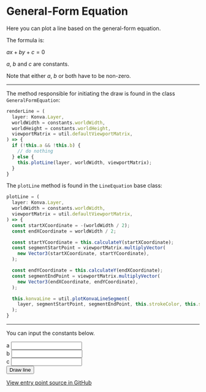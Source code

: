 # General-Form Equation

Here you can plot a line based on the general-form equation.

The formula is:

$ax + by + c = 0$

$a$, $b$ and $c$ are constants.

Note that either $a$, $b$ or both have to be non-zero.

<hr />

The method responsible for initiating the draw is found in the
class `GeneralFormEquation`:

```typescript
renderLine = (
  layer: Konva.Layer,
  worldWidth = constants.worldWidth,
  worldHeight = constants.worldHeight,
  viewportMatrix = util.defaultViewportMatrix,
) => {
  if (!this.a && !this.b) {
    // do nothing
  } else {
    this.plotLine(layer, worldWidth, viewportMatrix);
  }
}
```

The `plotLine` method is found in the `LineEquation` base class:

```typescript
plotLine = (
  layer: Konva.Layer,
  worldWidth = constants.worldWidth,
  viewportMatrix = util.defaultViewportMatrix,
) => {
  const startXCoordinate = -(worldWidth / 2);
  const endXCoordinate = worldWidth / 2;

  const startYCoordinate = this.calculateY(startXCoordinate);
  const segmentStartPoint = viewportMatrix.multiplyVector(
    new Vector3(startXCoordinate, startYCoordinate),
  );

  const endYCoordinate = this.calculateY(endXCoordinate);
  const segmentEndPoint = viewportMatrix.multiplyVector(
    new Vector3(endXCoordinate, endYCoordinate),
  );

  this.konvaLine = util.plotKonvaLineSegment(
    layer, segmentStartPoint, segmentEndPoint, this.strokeColor, this.strokeWidth,
  );
}
```

<hr />

You can input the constants below.

<div class="form-group">
  <label for="a">a</label>
  <input type="number" step="0.1" id="a" class="form-control" />
</div>

<div class="form-group">
  <label for="b">b</label>
  <input type="number" step="0.1" id="b" class="form-control" />
</div>

<div class="form-group">
  <label for="c">c</label>
  <input type="number" step="0.1" id="c" class="form-control" />
</div>

<div>
  <button id="drawButton" type="button" class="btn btn-dark">Draw line</button>
</div>

[View entry point source in GitHub](https://github.com/mkkekkonen/TS-Math/blob/master/math/src/entryPoints/1_2_4_generalequation.ts)
